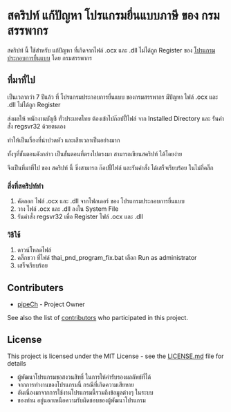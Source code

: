 # สคริปท์ แก้ปัญหา โปรแกรมยื่นแบบภาษี ของ กรมสรรพากร

สคริปท์ นี้ ใช้สำหรับ แก้ปัญหา ที่เกิดจากไฟล์ .ocx และ .dll ไม่ได้ถูก Register
ของ [โปรแกรมประกอบการยื่นแบบ](http://rdserver.rd.go.th/publish/index.php?page=progdownload) โดย กรมสรรพากร

## ที่มาที่ไป

เป็นเวลากว่า 7 ปีแล้ว ที่ โปรแกรมประกอบการยื่นแบบ ของกรมสรรพากร มีปัญหา ไฟล์ .ocx และ .dll ไม่ได้ถูก Register

ส่งผลให้ พนักงานบัญชี ทั่วประเทศไทย ต้องเข้าไปก๊อปปี้ไฟล์ จาก Installed Directory และ รันคำสั่ง regsvr32 ด้วยตนเอง

ทำให้เป็นเรื่องที่น่าปวดหัว และเสียเวลาเป็นอย่างมาก

ทั้งๆที่ขั้นตอนดังกล่าว เป็นขั้นตอนที่ตรงไปตรงมา สามารถเขียนสคริปท์ ได้โดยง่าย

จึงเป็นที่มาที่ไป ของ สคริปท์ นี้ ซึ่งสามารถ ก๊อปปี้ไฟล์ และรันคำสั่ง ได้เสร็จเรียบร้อย ในไม่กี่คลิ๊ก

### สิ่งที่สคริปท์ทำ

1. คัดลอก ไฟล์ .ocx และ .dll จากโฟลเดอร์ ของ โปรแกรมประกอบการยื่นแบบ
2. วาง ไฟล์ .ocx และ .dll ลงใน System File
3. รันคำสั่ง regsvr32 เพื่อ Register ไฟล์ .ocx และ .dll


### วิธีใช้

1. ดาวน์โหลดไฟล์
2. คลิ๊กขวา ที่ไฟล์ thai_pnd_program_fix.bat เลือก Run as administrator
3. เสร็จเรียบร้อย


## Contributers

* [pipeCh](https://github.com/PurpleBooth) - Project Owner

See also the list of [contributors](https://github.com/your/project/contributors) who participated in this project.

## License

This project is licensed under the MIT License - see the [LICENSE.md](LICENSE.md) file for details

* ผู้พัฒนาโปรแกรมขอสงวนสิทธิ์ ในการให้คำรับรองผลลัพธ์ที่ได้
* จากการทำงานของโปรแกรมนี้ กรณีที่เกิดความเสียหาย
* อันเนื่องมาจากการใช้งานโปรแกรมนี้รวมถึงข้อมูลต่างๆ ในระบบ
* ของท่าน  อยู่นอกเหนือความรับผิดชอบของผู้พัฒนาโปรแกรม
